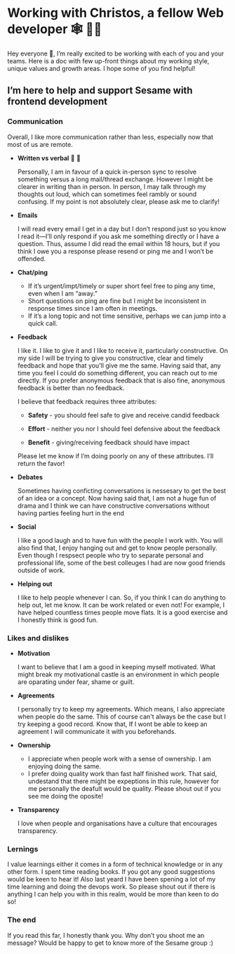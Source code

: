 # Working with Christos, a fellow Web developer :spider_web: :man_technologist:

Hey everyone :wave:, I’m really excited to be working with each of you and your teams. Here is a doc with few up-front things about my working style, unique values and growth areas. I hope some of you find helpful!

## I’m here to help and support Sesame with frontend development

### Communication

Overall, I like more communication rather than less, especially now that most of us are remote.

- **Written vs verbal** :memo: :speech_balloon:
 
  Personally, I am in favour of a quick in-person sync to resolve something versus a long mail/thread exchange. However I might be clearer in writing than in person. In person, I may talk through my thoughts out loud, which can sometimes feel rambly or sound confusing. If my point is not absolutely clear, please ask me to clarify!

- **Emails**
 
  I will read every email I get in a day but I don’t respond just so you know I read it—I’ll only respond if you ask me something directly or I have a question. Thus, assume I did read the email within 18 hours, but if you think I owe you a response please resend or ping me and I won’t be offended.

- **Chat/ping**

  - If it’s urgent/impt/timely or super short feel free to ping any time, even when I am “away.”
  - Short questions on ping are fine but I might be inconsistent in response times since I am often in meetings.
  - If it’s a long topic and not time sensitive, perhaps we can jump into a quick call. 

- **Feedback**

  I like it. I like to give it and I like to receive it, particularly constructive. On my side I will be trying to give you constructive, clear and timely feedback and hope that you’ll give me the same. Having said that, any time you feel I could do something different, you can reach out to me directly. If you prefer anonymous feedback that is also fine, anonymous feedback is better than no feedback. 

  I believe that feedback requires three attributes:

  - **Safety** - you should feel safe to give and receive candid feedback

  - **Effort** - neither you nor I should feel defensive about the feedback

  - **Benefit** - giving/receiving feedback should have impact

  Please let me know if I’m doing poorly on any of these attributes. I’ll return the favor!

- **Debates**

  Sometimes having conficting conversations is nessesary to get the best of an idea or a concept. Now having said that, I am not a huge fun of drama and I think we can have constructive conversations without having parties feeling hurt in the end

- **Social**

  I like a good laugh and to have fun with the people I work with. You will also find that, I enjoy hanging out and get to know people personally. Even though I respsect people who try to separate personal and professional life, some of the best colleuges I had are now good friends outside of work.

- **Helping out** 

  I like to help people whenever I can. So, if you think I can do anything to help out, let me know. It can be work related or even not! For example, I have helped countless times people move flats. It is a good exercise and I honestly think is good fun.

### Likes and dislikes

- **Motivation**

  I want to believe that I am a good in keeping myself motivated. What might break my motivational castle is an environment in which people are oparating under fear, shame or guilt.  

- **Agreements**

  I personally try to keep my agreements. Which means, I also appreciate when people do the same. This of course can't always be the case but I try keeping a good record. Know that, If I wont be able to keep an agreement I will communicate it with you beforehands.

- **Ownership**

  - I appreciate when people work with a sense of ownership. I am enjoying doing the same.
  - I prefer doing quality work than fast half finished work. That said, undestand that there might be expeptions in this rule, however for me personally the deafult would be quality. Please shout out if you see me doing the oposite!

- **Transparency**

  I love when people and organisations have a culture that encourages transparency. 

### Lernings

I value learnings either it comes in a form of technical knowledge or in any other form. I spent time reading books. If you got any good suggestions would be keen to hear it! Also last yeard I have been spening a lot of my time learning and doing the devops work. So please shout out if there is anything I can help you with in this realm, would be more than keen to do so!

### The end

If you read this far, I honestly thank you. Why don’t you shoot me an message? Would be happy to get to know more of the Sesame group :)
